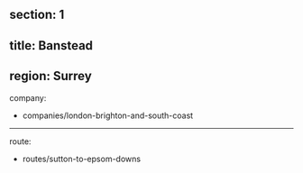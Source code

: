 section: 1
----
title: Banstead
----
region: Surrey
----
company:
- companies/london-brighton-and-south-coast
----
route:
- routes/sutton-to-epsom-downs
